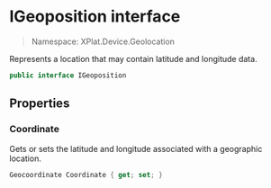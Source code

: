 # IGeoposition interface

> Namespace: XPlat.Device.Geolocation

Represents a location that may contain latitude and longitude data.

```csharp
public interface IGeoposition
```

## Properties

### Coordinate

Gets or sets the latitude and longitude associated with a geographic location.

```csharp
Geocoordinate Coordinate { get; set; }
```
